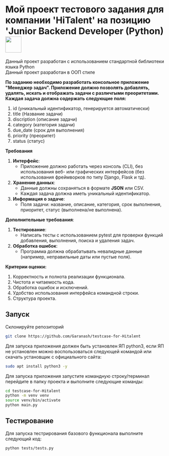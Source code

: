 # Мой проект тестового задания для компании 'HiTalent' на позицию 'Junior Backend Developer (Python)<img src="https://img.hhcdn.ru/employer-logo/7054003.png" width="50" height="50">

Данный проект разработан с использованием стандартной библиотеки языка Python  
Данный проект разработан в ООП стиле

**По заданию необходимо разработать консольное приложение "Менеджер задач". Приложение должно позволять
добавлять, удалять, искать и отображать задачи с различгыми преоритетами. Каждая задача должна содержать следующие поля:**

1. id (уникальный идентификатор, генерируется автоматически)
2. title (Название задачи)
3. discription (описание задачи)
4. category (категория задачи)
5. due_date (срок для выполнения)
6. priority (преоритет)
7. status (статус)

**Требования**
1. **Интерфейс**:
   * Приложение должно работать через консоль (CLI), без использования веб- или графических интерфейсов (без использования фреймворков по типу Django, Flask и тд).
2. **Хранение данных**:
   * Данные должны сохраняться в формате **JSON** или CSV.
   * Каждая задача должна иметь уникальный идентификатор.
3. **Информация о задаче**:
   * Поля задачи: название, описание, категория, срок выполнения, приоритет,
статус (выполнена/не выполнена).

**Дополнительные требования**: 
1. **Тестирование**:
   * Написать тесты с использованием pytest для проверки функций добавления, выполнения, поиска и удаления задач.
2. **Обработка ошибок**:
   * Программа должна обрабатывать невалидные данные (например, неправильные даты или пустые поля).

**Критерии оценки:**
1. Корректность и полнота реализации функционала.
2. Чистота и читаемость кода.
3. Обработка ошибок и исключений.
4. Удобство использования интерфейса командной строки.
5. Структура проекта.

## Запуск

Склонируйте репозиторий

```bash
git clone https://github.com/Garanash/testcase-for-Hitalent 
```

Для запуска приложения должен быть установлен ЯП python3, если ЯП не установлен можно воспользоваться следующей командой или скачать установщик с официального сайта:

```bash
sudo apt install python3 -y
```

Для запуска приложения запустите командную строку/терминал  
перейдите в папку проекта и выполните следующие команды:

```bash
cd testcase-for-Hitalent
python -m venv venv
source venv/bin/activate
python main.py
```

## Тестирование

Для запуска тестрирования базового функционала выполните следующий код:

```bash
python tests/tests.py
```
